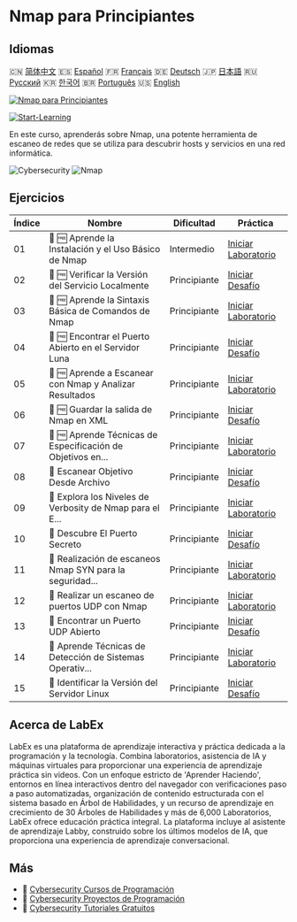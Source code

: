 # Nmap para Principiantes

## Idiomas

🇨🇳 [简体中文](README_zh.md) 🇪🇸 [Español](README_es.md) 🇫🇷 [Français](README_fr.md) 🇩🇪 [Deutsch](README_de.md) 🇯🇵 [日本語](README_ja.md) 🇷🇺 [Русский](README_ru.md) 🇰🇷 [한국어](README_ko.md) 🇧🇷 [Português](README_pt.md) 🇺🇸 [English](README.md) 

[![Nmap para Principiantes](https://cover-creator.labex.io/nmap-for-beginners.png?lang=es)](https://labex.io/es/courses/nmap-for-beginners)

[![Start-Learning](https://img.shields.io/badge/Start-Learning-whitesmoke?style=for-the-badge)](https://labex.io/es/courses/nmap-for-beginners)

En este curso, aprenderás sobre Nmap, una potente herramienta de escaneo de redes que se utiliza para descubrir hosts y servicios en una red informática.

![Cybersecurity](https://img.shields.io/badge/Cybersecurity-whitesmoke?style=for-the-badge&logo=cybersecurity)
![Nmap](https://img.shields.io/badge/Nmap-whitesmoke?style=for-the-badge&logo=nmap)


## Ejercicios

|   Índice | Nombre                                                      | Dificultad   | Práctica                                                                                                                                       |
|----------|-------------------------------------------------------------|--------------|------------------------------------------------------------------------------------------------------------------------------------------------|
|       01 | 📖 🆓 Aprende la Instalación y el Uso Básico de Nmap        | Intermedio   | <a target='_blank' href='https://labex.io/es/tutorials/nmap-learn-nmap-installation-and-basic-usage-415924'>Iniciar Laboratorio</a>            |
|       02 | 🎯 🆓 Verificar la Versión del Servicio Localmente          | Principiante | <a target='_blank' href='https://labex.io/es/tutorials/nmap-verify-service-version-locally-548693'>Iniciar Desafío</a>                         |
|       03 | 📖 🆓 Aprende la Sintaxis Básica de Comandos de Nmap        | Principiante | <a target='_blank' href='https://labex.io/es/tutorials/nmap-learn-nmap-basic-command-syntax-415919'>Iniciar Laboratorio</a>                    |
|       04 | 🎯 🆓 Encontrar el Puerto Abierto en el Servidor Luna       | Principiante | <a target='_blank' href='https://labex.io/es/tutorials/nmap-find-open-port-on-luna-server-548697'>Iniciar Desafío</a>                          |
|       05 | 📖 🆓 Aprende a Escanear con Nmap y Analizar Resultados     | Principiante | <a target='_blank' href='https://labex.io/es/tutorials/nmap-learn-nmap-scanning-and-output-analysis-415926'>Iniciar Laboratorio</a>            |
|       06 | 🎯 🆓 Guardar la salida de Nmap en XML                      | Principiante | <a target='_blank' href='https://labex.io/es/tutorials/nmap-save-nmap-output-to-xml-548705'>Iniciar Desafío</a>                                |
|       07 | 📖 🆓 Aprende Técnicas de Especificación de Objetivos en... | Principiante | <a target='_blank' href='https://labex.io/es/tutorials/nmap-learn-target-specification-techniques-in-nmap-415935'>Iniciar Laboratorio</a>      |
|       08 | 🎯  Escanear Objetivo Desde Archivo                         | Principiante | <a target='_blank' href='https://labex.io/es/tutorials/nmap-scan-target-from-file-548715'>Iniciar Desafío</a>                                  |
|       09 | 📖  Explora los Niveles de Verbosity de Nmap para el E...   | Principiante | <a target='_blank' href='https://labex.io/es/tutorials/nmap-explore-nmap-verbosity-levels-for-network-scanning-415939'>Iniciar Laboratorio</a> |
|       10 | 🎯  Descubre El Puerto Secreto                              | Principiante | <a target='_blank' href='https://labex.io/es/tutorials/nmap-uncover-the-secret-port-548724'>Iniciar Desafío</a>                                |
|       11 | 📖  Realización de escaneos Nmap SYN para la seguridad...   | Principiante | <a target='_blank' href='https://labex.io/es/tutorials/nmap-conduct-nmap-syn-scans-for-network-security-415934'>Iniciar Laboratorio</a>        |
|       12 | 📖  Realizar un escaneo de puertos UDP con Nmap             | Principiante | <a target='_blank' href='https://labex.io/es/tutorials/nmap-perform-udp-port-scanning-with-nmap-415938'>Iniciar Laboratorio</a>                |
|       13 | 🎯  Encontrar un Puerto UDP Abierto                         | Principiante | <a target='_blank' href='https://labex.io/es/tutorials/nmap-find-open-udp-port-548746'>Iniciar Desafío</a>                                     |
|       14 | 📖  Aprende Técnicas de Detección de Sistemas Operativ...   | Principiante | <a target='_blank' href='https://labex.io/es/tutorials/nmap-learn-nmap-os-and-version-detection-techniques-415925'>Iniciar Laboratorio</a>     |
|       15 | 🎯  Identificar la Versión del Servidor Linux               | Principiante | <a target='_blank' href='https://labex.io/es/tutorials/nmap-identify-linux-server-version-548747'>Iniciar Desafío</a>                          |

## Acerca de LabEx

LabEx es una plataforma de aprendizaje interactiva y práctica dedicada a la programación y la tecnología. Combina laboratorios, asistencia de IA y máquinas virtuales para proporcionar una experiencia de aprendizaje práctica sin videos. Con un enfoque estricto de 'Aprender Haciendo', entornos en línea interactivos dentro del navegador con verificaciones paso a paso automatizadas, organización de contenido estructurada con el sistema basado en Árbol de Habilidades, y un recurso de aprendizaje en crecimiento de 30 Árboles de Habilidades y más de 6,000 Laboratorios, LabEx ofrece educación práctica integral. La plataforma incluye al asistente de aprendizaje Labby, construido sobre los últimos modelos de IA, que proporciona una experiencia de aprendizaje conversacional.

## Más

- 🔗 [Cybersecurity Cursos de Programación](https://github.com/labex-labs/awesome-programming-courses)
- 🔗 [Cybersecurity Proyectos de Programación](https://github.com/labex-labs/awesome-programming-projects)
- 🔗 [Cybersecurity Tutoriales Gratuitos](https://github.com/labex-labs/cybersecurity-free-tutorials)

